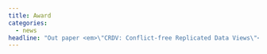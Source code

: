 ```yaml
---
title: Award
categories:
  - news
headline: "Out paper <em>\"CRDV: Conflict-free Replicated Data Views\"</em> won an Honorable mention at ACM SIGMOD'2025."
---
```


